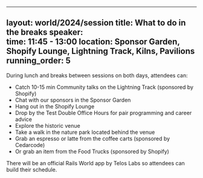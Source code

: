  ---
layout: world/2024/session
title: What to do in the breaks
speaker:  
time: 11:45 - 13:00
location: Sponsor Garden, Shopify Lounge, Lightning Track, Kilns, Pavilions
running_order: 5
---

During lunch and breaks between sessions on both days, attendees can: 
- Catch 10-15 min Community talks on the Lightning Track (sponsored by Shopify)
- Chat with our sponsors in the Sponsor Garden
- Hang out in the Shopify Lounge
- Drop by the Test Double Office Hours for pair programming and career advice
- Explore the historic venue
- Take a walk in the nature park located behind the venue
- Grab an espresso or latte from the coffee carts (sponsored by Cedarcode)
- Or grab an item from the Food Trucks (sponsored by Shopify)

There will be an official Rails World app by Telos Labs so attendees can build their schedule.
